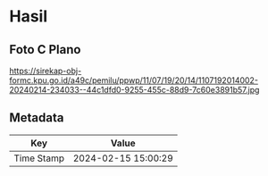 # Hasil

## Foto C Plano

https://sirekap-obj-formc.kpu.go.id/a49c/pemilu/ppwp/11/07/19/20/14/1107192014002-20240214-234033--44c1dfd0-9255-455c-88d9-7c60e3891b57.jpg


## Metadata

| Key        | Value               |
| ---------- | ------------------- |
| Time Stamp | 2024-02-15 15:00:29 |



